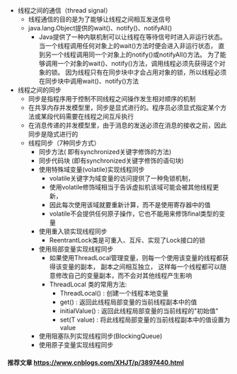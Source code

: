 * 线程之间的通信（thread signal）
	* 线程通信的目的是为了能够让线程之间相互发送信号
	* java.lang.Object提供的wait()、notify()、notifyAll()
		* Java提供了一种内联机制可以让线程在等待信号时进入非运行状态。
			当一个线程调用任何对象上的wait()方法时便会进入非运行状态，
			直到另一个线程调用同一个对象上的notify()或notifyAll()方法。
			为了能够调用一个对象的wait()、notify()方法，调用线程必须先获得这个对象的锁。
			因为线程只有在同步块中才会占用对象的锁，所以线程必须在同步块中调用wait()、notify()方法
* 线程之间的同步
	* 同步是指程序用于控制不同线程之间操作发生相对顺序的机制
	* 在共享内存并发模型里，同步是显式进行的。程序员必须显式指定某个方法或某段代码需要在线程之间互斥执行
	* 在消息传递的并发模型里，由于消息的发送必须在消息的接收之前，因此同步是隐式进行的
	* 线程同步（7种同步方式）
		* 同步方法( 即有synchronized关键字修饰的方法)
		* 同步代码块 (即有synchronized关键字修饰的语句块)
		* 使用特殊域变量(volatile)实现线程同步
			* volatile关键字为域变量的访问提供了一种免锁机制， 
			* 使用volatile修饰域相当于告诉虚拟机该域可能会被其他线程更新， 
			* 因此每次使用该域就要重新计算，而不是使用寄存器中的值 
			* volatile不会提供任何原子操作，它也不能用来修饰final类型的变量
		* 使用重入锁实现线程同步
			* ReentrantLock类是可重入、互斥、实现了Lock接口的锁
		* 使用局部变量实现线程同步
			* 如果使用ThreadLocal管理变量，则每一个使用该变量的线程都获得该变量的副本， 副本之间相互独立，
				这样每一个线程都可以随意修改自己的变量副本，而不会对其他线程产生影响
			* ThreadLocal 类的常用方法:
				* ThreadLocal() : 创建一个线程本地变量 
			    * get() : 返回此线程局部变量的当前线程副本中的值 
			    * initialValue() : 返回此线程局部变量的当前线程的"初始值" 
			    * set(T value) : 将此线程局部变量的当前线程副本中的值设置为value
		* 使用阻塞队列实现线程同步(BlockingQueue)
		* 使用原子变量实现线程同步
		
#### 推荐文章 https://www.cnblogs.com/XHJT/p/3897440.html